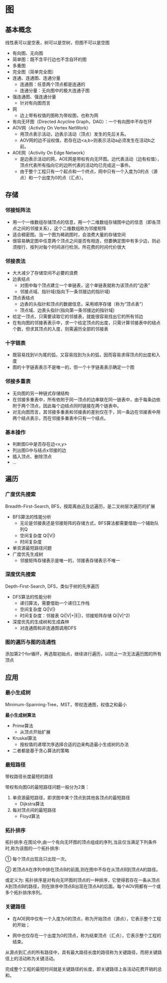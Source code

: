 # 图

## 基本概念

线性表可以是空表，树可以是空树，但图不可以是空图

- 有向图、无向图
- 简单图：既不含平行边也不含自环的图
- 多重图
- 完全图（简单完全图）
- 连通、连通图、连通分量
  - 连通图：任意两个顶点都是连通的
  - 连通分量：无向图中的极大连通子图
- 强连通图、强连通分量
  - 针对有向图而言
- 网
  - 边上带有权值的图称为带权图，也称为网
- 有向无环图（Directed Acycline Graph，DAG）：一个有向图中不存在环
- AOV网（Activity On Vertex NetWork）
  - 用顶点表示活动，边表示活动（顶点）发生的先后关系。
  - AOV网的边不设权值，若存在边<a,b>则表示活动a必须发生在活动b之前。
- AOE网（Activity On Edge Network）
  - 是边表示活动的网，AOE网是带权有向无环图。边代表活动（边有权值），顶点代表所有指向它的边所代表的活动均已完成这一事件。
  - 由于整个工程只有一个起点和一个终点，网中只有一个入度为0的点（源点）和一个出度为0的点（汇点）。

## 存储

### 邻接矩阵法

- 用一个一维数组存储顶点的信息，用一个二维数组存储图中边的信息（即各顶点之间的邻接关系），这个二维数组称为邻接矩阵
- 适合稠密图。当一个图为稀疏图时，会浪费大量的存储空间
- 很容易确定图中任意两个顶点之间是否有相连，但要确定图中有多少边，则必须按行、按列对每个时间进行检测，所花费的时间代价很大

### 邻接表法

- 大大减少了存储空间不必要的浪费
- 边表结点
  - 对图中每个顶点建立一个单链表，这个单链表就称为该顶点的“边表”
  - 邻接点域、指针域(指向下一条邻接边的指针域)
- 顶点表结点
  - 边表的头指针和顶点的数据信息，采用顺序存储（称为“顶点表”）
  - 顶点域、边表头指针(指向第一条邻接边的指针域)
- 给定一顶点，只需要读取它的邻接表，就能很容易找出它的所有邻边
- 在有向图的邻接表表示中，求一个给定顶点的出度，只需计算邻接表中的结点个数，但求其顶点的入度，则需遍历全部的邻接表



### 十字链表

- 既容易找到Vi为尾的弧，又容易找到为头的弧，因而容易求得顶点的出度和入度
- 图的十字链表表示不是唯一的，但一个十字链表表示确定一个图



### 邻接多重表

- 无向图的另一种链式存储结构
- 在邻接多重表中，所有依附于同一顶点的边串联在同一链表中，由于每条边依附于两个顶点，因此每个边结点同时链接在两个链表中。
- 对无向图而言，其邻接多重表和邻接表的差别仅在于，同一条边在邻接表中用两个结点表示，而在邻接多重表中只有一个结点。



### 基本操作

- 判断图G中是否存在边<x,y>
- 列出图G中与结点x邻接的边
- 插入顶点、删除顶点
- ...



## 遍历

### 广度优先搜索

Breadth-First-Search, BFS，按距离由近及远遍历，是二叉树层次遍历的扩展

- BFS算法的性能分析
  - 无论是邻接表还是邻接矩阵的存储方式，BFS算法都需要借助一个辅助队列Q
  - 空间复杂度 Q(|V|)
  - 时间复杂度
- 单资源最短路径问题
- 广度优先生成树
  - 邻接矩阵存储表示是唯一的，邻接表存储表示不唯一

### 深度优先搜索

Depth-First-Search, DFS，类似于树的先序遍历

- DFS算法的性能分析
  - 递归算法，需要借助一个递归工作栈
  - 空间复杂度 Q(|V|)
  - 时间复杂度：邻接表 Q(|V|+|E|)，邻接矩阵存储 Q(|V|^2)
- 深度优先的生成树和生成森林
  - 对连通图和非连通图调用DFS



### 图的遍历与图的连通性

添加第2个for循环，再选取初始点，继续进行遍历，以防止一次无法遍历图的所有顶点



## 应用

### 最小生成树

Minimum-Spanning-Tree，MST，带权连通图，权值之和最小

**最小生成树算法**

- Prime算法
  - 从顶点开始扩展
- Kruskal算法
  - 按权值的递增次序选择合适的边来构造最小生成树的办法
- 二者都是基于贪心算法的策略



### 最短路径

带权路径长度最短的路径

带权有向图G的最短路径问题一般分为2类：

1. 单资源最短路径，即求图中某个顶点到其他各顶点的最短路径
   - Dijkstra算法
2. 每对顶点间的最短路径
   - Floyd算法



### 拓扑排序

拓扑排序:在图论中,由一个有向无环图的顶点组成的序列,当且仅当满足下列条件时,称为该图的一个拓扑排序:

① 每个顶点出现且只出现一次。

② 若顶点A在序列中排在顶点B的前面,则在图中不存在从顶点B到顶点A的路径。

或定义为: 拓扑排序是对有向无环图的顶点的一种排序，它使得若存在一条从顶点A到顶点B的路径，则在排序中顶点B出现在顶点A的后面。每个AOV网都有一个或多个拓扑排序序列。



### 关键路径

- 在AOE网中仅有一个入度为0的顶点，称为开始顶点（源点），它表示整个工程的开始；

- 网中也仅存在一个出度为0的顶点，称为结束顶点（汇点），它表示整个工程的结束。

从源点到汇点的所有路径中，具有最大路径长度的路径称为关键路径，而把关键路径上的活动称为关键活动。

完成整个工程的最短时间就是关键路径的长度，即关键路径上各活动花费开销的总和。
